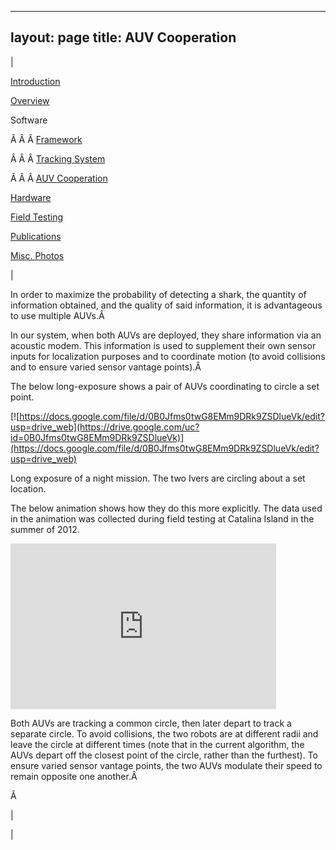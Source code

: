 

---
layout: page
title: AUV Cooperation
---

  

| 

  

[Introduction](https://sites.google.com/site/tayloredwardpeterson/research)

  

[Overview](https://sites.google.com/site/tayloredwardpeterson/research/overview)

  

 Software 

 Â Â Â [Framework](https://sites.google.com/site/tayloredwardpeterson/research/software)  

 Â Â Â [Tracking System](https://sites.google.com/site/tayloredwardpeterson/research/tracking-system)  

Â Â Â [AUV Cooperation](https://sites.google.com/site/tayloredwardpeterson/research/auv-cooperation)  

  

[Hardware](https://sites.google.com/site/tayloredwardpeterson/research/hardware)

  

[Field Testing](https://sites.google.com/site/tayloredwardpeterson/research/field-testing)

  

[Publications](https://sites.google.com/site/tayloredwardpeterson/research/publications)

  

[Misc. Photos](https://sites.google.com/site/tayloredwardpeterson/research/misc)

  

 | 

 In order to maximize the probability of detecting a shark, the quantity of information obtained, and the quality of said information, it is advantageous to use multiple AUVs.Â 

  

 In our system, when both AUVs are deployed, they share information via an acoustic modem. This information is used to supplement their own sensor inputs for localization purposes and to coordinate motion (to avoid collisions and to ensure varied sensor vantage points).Â 

  

 The below long-exposure shows a pair of AUVs coordinating to circle a set point. 

[![https://docs.google.com/file/d/0B0Jfms0twG8EMm9DRk9ZSDlueVk/edit?usp=drive_web](https://drive.google.com/uc?id=0B0Jfms0twG8EMm9DRk9ZSDlueVk)](https://docs.google.com/file/d/0B0Jfms0twG8EMm9DRk9ZSDlueVk/edit?usp=drive_web)

 Long exposure of a night mission. The two Ivers are circling about a set location. 

  

 The below animation shows how they do this more explicitly. The data used in the animation was collected during field testing at Catalina Island in the summer of 2012. 

<iframe width="425" height="265" frameborder="0" allowfullscreen="true" src="https://docs.google.com/file/d/0B0Jfms0twG8ENFpxNi0tQkVOUEU/preview">
              </iframe>

  

 Both AUVs are tracking a common circle, then later depart to track a separate circle. To avoid collisions, the two robots are at different radii and leave the circle at different times (note that in the current algorithm, the AUVs depart off the closest point of the circle, rather than the furthest). To ensure varied sensor vantage points, the two AUVs modulate their speed to remain opposite one another.Â 

 Â 

 | 
  

 |

  


